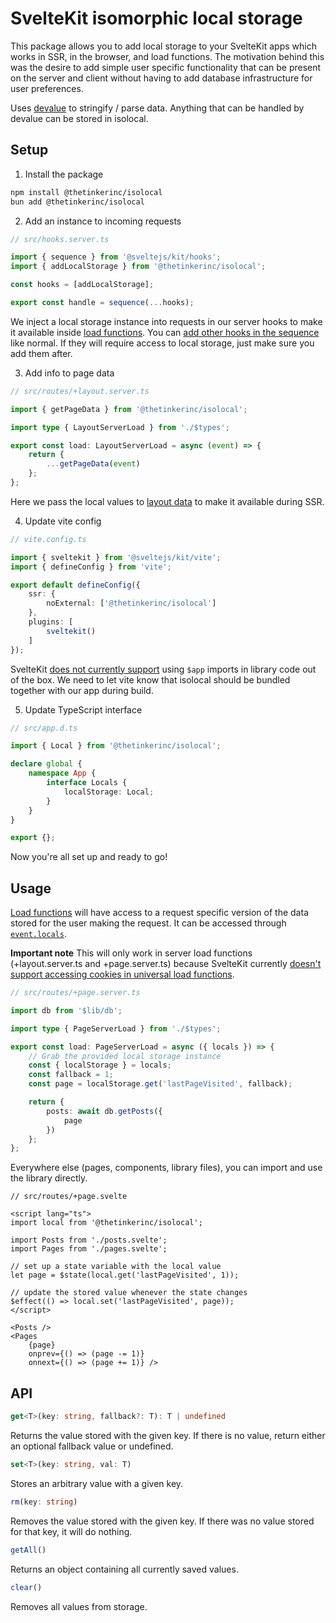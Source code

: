 # SvelteKit isomorphic local storage
This package allows you to add local storage to your SvelteKit apps which works in SSR, in the browser, and load functions. The motivation behind this was the desire to add simple user specific functionality that can be present on the server and client without having to add database infrastructure for user preferences.

Uses [devalue](https://github.com/Rich-Harris/devalue) to stringify / parse data. Anything that can be handled by devalue can be stored in isolocal.

## Setup
1. Install the package
```sh
npm install @thetinkerinc/isolocal
bun add @thetinkerinc/isolocal
```

2. Add an instance to incoming requests
```ts
// src/hooks.server.ts

import { sequence } from '@sveltejs/kit/hooks';
import { addLocalStorage } from '@thetinkerinc/isolocal';

const hooks = [addLocalStorage];

export const handle = sequence(...hooks);
```
We inject a local storage instance into requests in our server hooks to make it available inside [load functions](https://svelte.dev/docs/kit/load). You can [add other hooks in the sequence](https://svelte.dev/docs/kit/@sveltejs-kit-hooks#sequence) like normal. If they will require access to local storage, just make sure you add them after.


3. Add info to page data
```ts
// src/routes/+layout.server.ts

import { getPageData } from '@thetinkerinc/isolocal';

import type { LayoutServerLoad } from './$types';

export const load: LayoutServerLoad = async (event) => {
	return {
		...getPageData(event)
	};
};
```
Here we pass the local values to [layout data](https://svelte.dev/docs/kit/load#Layout-data) to make it available during SSR.


4. Update vite config
```ts
// vite.config.ts

import { sveltekit } from '@sveltejs/kit/vite';
import { defineConfig } from 'vite';

export default defineConfig({
	ssr: {
		noExternal: ['@thetinkerinc/isolocal']
	},
	plugins: [
		sveltekit()
	]
});

```
SvelteKit [does not currently support](https://github.com/sveltejs/kit/issues/1485) using `$app` imports in library code out of the box. We need to let vite know that isolocal should be bundled together with our app during build.


5. Update TypeScript interface
```ts
// src/app.d.ts

import { Local } from '@thetinkerinc/isolocal';

declare global {
	namespace App {
		interface Locals {
			localStorage: Local;
		}
	}
}

export {};
```

Now you're all set up and ready to go!

## Usage
[Load functions](https://svelte.dev/docs/kit/load) will have access to a request specific version of the data stored for the user making the request. It can be accessed through [`event.locals`](https://svelte.dev/docs/kit/hooks#Server-hooks-locals).

**Important note** This will only work in server load functions (+layout.server.ts and +page.server.ts) because SvelteKit currently [doesn't support accessing cookies in universal load functions](https://github.com/sveltejs/kit/issues/11828).

```ts
// src/routes/+page.server.ts

import db from '$lib/db';

import type { PageServerLoad } from './$types';

export const load: PageServerLoad = async ({ locals }) => {
	// Grab the provided local storage instance
	const { localStorage } = locals;
	const fallback = 1;
	const page = localStorage.get('lastPageVisited', fallback);

	return {
		posts: await db.getPosts({
			page
		})
	};
};
```

Everywhere else (pages, components, library files), you can import and use the library directly.
```svelte
// src/routes/+page.svelte

<script lang="ts">
import local from '@thetinkerinc/isolocal';

import Posts from './posts.svelte';
import Pages from './pages.svelte';

// set up a state variable with the local value
let page = $state(local.get('lastPageVisited', 1));

// update the stored value whenever the state changes
$effect(() => local.set('lastPageVisited', page));
</script>

<Posts />
<Pages
	{page}
	onprev={() => (page -= 1)}
	onnext={() => (page += 1)} />
```


## API
```ts
get<T>(key: string, fallback?: T): T | undefined
```
Returns the value stored with the given key. If there is no value, return either an optional fallback value or undefined.


```ts
set<T>(key: string, val: T)
```
Stores an arbitrary value with a given key.


```ts
rm(key: string)
```
Removes the value stored with the given key. If there was no value stored for that key, it will do nothing.


```ts
getAll()
```
Returns an object containing all currently saved values.


```ts
clear()
```
Removes all values from storage.

